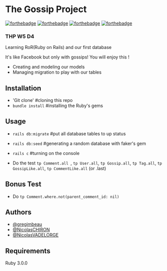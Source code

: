 # The Gossip Project
[![forthebadge](https://forthebadge.com/images/badges/made-with-ruby.svg)](https://forthebadge.com)
[![forthebadge](https://forthebadge.com/images/badges/as-seen-on-tv.svg)](https://forthebadge.com)
[![forthebadge](https://forthebadge.com/images/badges/powered-by-coffee.svg)](https://forthebadge.com)
[![forthebadge](https://forthebadge.com/images/badges/made-with-crayons.svg)](https://forthebadge.com)


### THP W5 D4

Learning RoR(Ruby on Rails) and our first database


It's like Facebook but only with gossips! You will enjoy this !

* Creating and modeling our models
* Managing migration to play with our tables

## Installation


* 'Git clone' #cloning this repo
* `bundle install` #installing the Ruby's gems


## Usage

* `rails db:migrate` #put all database tables to up status
* `rails db:seed` #generating a random database with faker's gem
* `rails c` #turning on the console

* Do the test `tp Comment.all `, `tp User.all`, `tp Gossip.all`, `tp Tag.all`, `tp GossipLike.all`, `tp CommentLike.all` (or .last)

## Bonus Test

* Do `tp Comment.where.not(parent_comment_id: nil)`


## Authors

- [@gregimbeau](https://github.com/gregimbeau/)
- [@NicolasCHIRON](https://github.com/NicolasCHIRON/)
- [@NicolasVADELORGE](https://github.com/NicolasVdev/)


## Requirements

Ruby 3.0.0  

